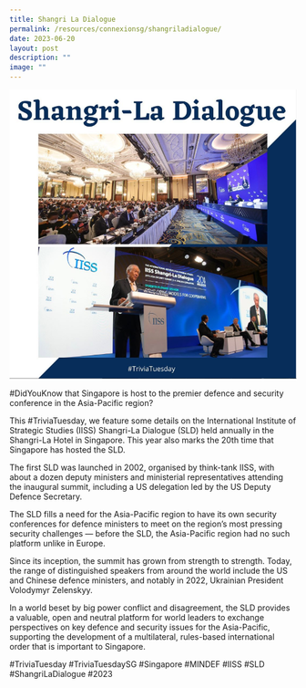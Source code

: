 ```yaml
---
title: Shangri La Dialogue
permalink: /resources/connexionsg/shangriladialogue/
date: 2023-06-20
layout: post
description: ""
image: ""
---
```

![](/images/connexionsg/2023/shangri%20la%20dialogue.PNG)

#DidYouKnow that Singapore is host to the premier defence and security conference in the Asia-Pacific region?

This #TriviaTuesday, we feature some details on the International Institute of Strategic Studies (IISS) Shangri-La Dialogue (SLD) held annually in the Shangri-La Hotel in Singapore. This year also marks the 20th time that Singapore has hosted the SLD.

The first SLD was launched in 2002, organised by think-tank IISS, with about a dozen deputy ministers and ministerial representatives attending the inaugural summit, including a US delegation led by the US Deputy Defence Secretary.

The SLD fills a need for the Asia-Pacific region to have its own security conferences for defence ministers to meet on the region’s most pressing security challenges — before the SLD, the Asia-Pacific region had no such platform unlike in Europe.

Since its inception, the summit has grown from strength to strength. Today, the range of distinguished speakers from around the world include the US and Chinese defence ministers, and notably in 2022, Ukrainian President Volodymyr Zelenskyy.

In a world beset by big power conflict and disagreement, the SLD provides a valuable, open and neutral platform for world leaders to exchange perspectives on key defence and security issues for the Asia-Pacific, supporting the development of a multilateral, rules-based international order that is important to Singapore.

#TriviaTuesday #TriviaTuesdaySG #Singapore #MINDEF #IISS #SLD #ShangriLaDialogue #2023
